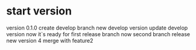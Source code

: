 # start version
version 0.1.0
create develop branch
new develop version
update develop version
now it`s ready for first release branch
now second branch release
new version 4 merge with feature2
